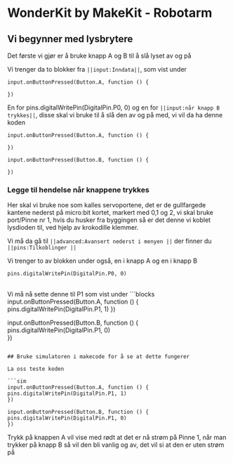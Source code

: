 # WonderKit by MakeKit - Robotarm


## Vi begynner med lysbrytere

Det første vi gjør er å bruke knapp A og B til å slå lyset av og på 

Vi trenger da to blokker fra ``||input:Inndata||``, som vist under

```cards
input.onButtonPressed(Button.A, function () {
	
})
```

En for pins.digitalWritePin(DigitalPin.P0, 0) og en for ``||input:når knapp B trykkes||``, disse skal vi bruke til å slå den av og på med, vi vil da ha denne koden

```blocks
input.onButtonPressed(Button.A, function () {
	
})

input.onButtonPressed(Button.B, function () {
	
})
```
### Legge til hendelse når knappene trykkes
Her skal vi bruke noe som kalles servoportene, det er de gullfargede kantene nederst på micro:bit kortet, markert med 0,1 og 2, vi skal bruke port/Pinne nr 1,
hvis du husker fra byggingen så er det denne vi koblet lysdioden til, ved hjelp av krokodille klemmer.

Vi må da gå til ``||advanced:Avansert nederst i menyen ||`` der finner du ``||pins:Tilkoblinger ||``

Vi trenger to av blokken under også, en i knapp A og en i knapp B

```cards
pins.digitalWritePin(DigitalPin.P0, 0)
```
<br />
Vi må nå sette denne til P1 som vist under
```blocks
input.onButtonPressed(Button.A, function () {
pins.digitalWritePin(DigitalPin.P1, 1)	
})

input.onButtonPressed(Button.B, function () {
pins.digitalWritePin(DigitalPin.P1, 0)	
})
```

## Bruke simulatoren i makecode for å se at dette fungerer

La oss teste koden

```sim
input.onButtonPressed(Button.A, function () {
pins.digitalWritePin(DigitalPin.P1, 1)	
})

input.onButtonPressed(Button.B, function () {
pins.digitalWritePin(DigitalPin.P1, 0)	
})
```

Trykk på knappen A vil vise med rødt at det er nå strøm på Pinne 1, når man trykker på knapp B så vil den bli vanlig og av, det vil si at den er uten strøm på